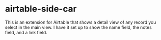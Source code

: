 # airtable-side-car

This is an extension for Airtable that shows a detail view of any record you select in the main view. I have it set up to show the name field, the notes field, and a link field. 
